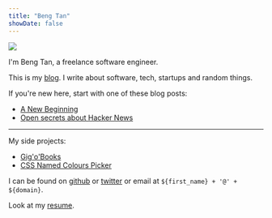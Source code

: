 ```yaml
---
title: "Beng Tan"
showDate: false
---
```


<div class="front-page">

![](/images/portrait.jpg)

I'm Beng Tan, a freelance software engineer.

This is my [blog](/blog). I write about software, tech, startups and random things.

If you're new here, start with one of these blog posts:

* [A New Beginning](/blog/a-new-beginning)
* [Open secrets about Hacker News](/blog/open-secrets-hacker-news)

----

My side projects:

* [Gig'o'Books](https://www.gigobooks.com)
* [CSS Named Colours Picker](/css-named-colours-picker)

I can be found on [github](https://github.com/bengtan) or [twitter](https://twitter.com/bengtanAU) or email at `${first_name} + '@' + ${domain}`.

Look at my [resume](/resume).

</div>
